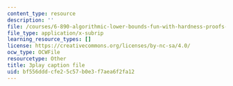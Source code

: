 ```yaml
---
content_type: resource
description: ''
file: /courses/6-890-algorithmic-lower-bounds-fun-with-hardness-proofs-fall-2014/bf556dddcfe25c57b0e3f7aea6f2fa12_ogbjia9gp34.vtt
file_type: application/x-subrip
learning_resource_types: []
license: https://creativecommons.org/licenses/by-nc-sa/4.0/
ocw_type: OCWFile
resourcetype: Other
title: 3play caption file
uid: bf556ddd-cfe2-5c57-b0e3-f7aea6f2fa12
---
```

